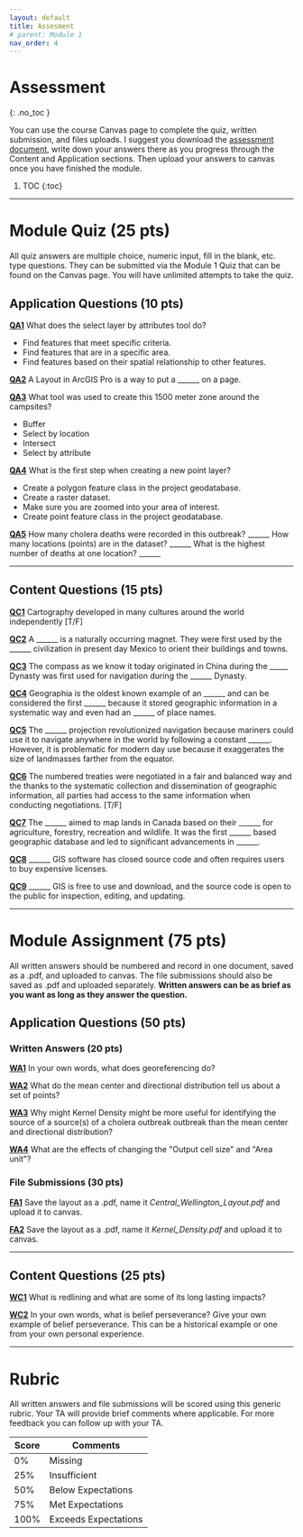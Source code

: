 ```yaml
---
layout: default
title: Assesment
# parent: Module 1
nav_order: 4
---
```


# Assessment
{: .no_toc }

You can use the course Canvas page to complete the quiz, written submission, and files uploads.  I suggest you download the [assessment document](https://github.com/June-Skeeter/Module1_GEOS270/blob/main/docs/Assessment.md), write down your answers there as you progress through the Content and Application sections.  Then upload your answers to canvas once you have finished the module.

1. TOC
{:toc}

---

# Module Quiz (25 pts)

All quiz answers are multiple choice, numeric input, fill in the blank, etc. type questions.  They can be submitted via the Module 1 Quiz that can be found on the Canvas page.  You will have unlimited attempts to take the quiz.

## Application Questions (10 pts)

[**QA1**](Application_Part1.md#qa1)
What does the select layer by attributes tool do?

- Find features that meet specific criteria.
- Find features that are in a specific area.
- Find features based on their spatial relationship to other features.

[**QA2**](Application_Part1.md#qa2)
A Layout in ArcGIS Pro is a way to put a ______ on a page.

[**QA3**](Application_Part1.md#qa3)
What tool was used to create this 1500 meter zone around the campsites?

- Buffer
- Select by location
- Intersect
- Select by attribute

[**QA4**](Application_Part1.md#qa4)
What is the first step when creating a new point layer?

- Create a polygon feature class in the project geodatabase.
- Create a raster dataset.
- Make sure you are zoomed into your area of interest. 
- Create point feature class in the project geodatabase.

[**QA5**](Application_Part2.md#qa5)
How many cholera deaths were recorded in this outbreak? ______ How many locations (points) are in the dataset? ______ What is the highest number of deaths at one location? ______

---

## Content Questions (15 pts)

[**QC1**](Content_Part1.md#qc1) 
Cartography developed in many cultures around the world independently [T/F]

[**QC2**](Content_Part1.md#qc2)
A ______ is a naturally occurring magnet.  They were first used by the ______ civilization in present day Mexico to orient their buildings and towns.

[**QC3**](Content_Part1.md#qc3)
The compass as we know it today originated in China during the _____ Dynasty was first used for navigation during the ______ Dynasty.

[**QC4**](Content_Part2.md#qc4) 
Geographia is the oldest known example of an  ______ and can be considered the first ______ because it stored geographic information in a systematic way and even had an ______ of place names.

[**QC5**](Content_Part2.md#qc5) 
The ______ projection revolutionized navigation because mariners could use it to navigate anywhere in the world by following a constant ______.  However, it is problematic for modern day use because it exaggerates the size of landmasses farther from the equator.  

[**QC6**](Content_Part4.md#qc6) 
The numbered treaties were negotiated in a fair and balanced way and the thanks to the systematic collection and dissemination of geographic information, all parties had access to the same information when conducting negotiations. [T/F]


[**QC7**](Content_Part4.md#qc7) 
The ______ aimed to map lands in Canada based on their ______ for agriculture, forestry, recreation and wildlife.  It was the first ______ based geographic database and led to significant advancements in ______.

[**QC8**](Content_Part5.md#qc8) 
______ GIS software has closed source code and often requires users to buy expensive licenses.  

[**QC9**](Content_Part5.md#qc9) 
______ GIS is free to use and download, and the source code is open to the public for inspection, editing, and updating.  
 

---

# Module Assignment (75 pts)

All written answers should be numbered and record in one document, saved as a .pdf, and uploaded to canvas.  The file submissions should also be saved as .pdf and uploaded separately.  **Written answers can be as brief as you want as long as they answer the question.**

## Application Questions (50 pts)

### Written Answers (20 pts)

[**WA1**](Application_Part2.md#wa1)
In your own words, what does georeferencing do?

[**WA2**](Application_Part3.md#wa2)
What do the mean center and directional distribution tell us about a set of points?

[**WA3**](Application_Part3.md#wa3)
Why might Kernel Density might be more useful for identifying the source of a source(s) of a cholera outbreak outbreak than the mean center and directional distribution?

[**WA4**](Application_Part3.md#wa4)
What are the effects of changing the "Output cell size" and "Area unit"?

### File Submissions (30 pts)

[**FA1**](Application_Part1.md#fa1)
Save the layout as a .pdf, name it *Central_Wellington_Layout.pdf* and upload it to canvas.

[**FA2**](Application_Part4.md#fa2)
Save the layout as a .pdf, name it *Kernel_Density.pdf* and upload it to canvas.

---

## Content Questions (25 pts)

[**WC1**](Content.md#wc1)
What is redlining and what are some of its long lasting impacts?

[**WC2**](Content_Part3.md#wc2)
In your own words, what is belief perseverance?  Give your own example of belief perseverance.  This can be a historical example or one from your own personal experience.

---

# Rubric 

All written answers and file submissions will be scored using this generic rubric.  Your TA will provide brief comments where applicable.  For more feedback you can follow up with your TA.

|Score|Comments            |
|-----|--------------------|
| 0%  |Missing             |
| 25% |Insufficient        |
| 50% |Below Expectations  |
| 75% |Met Expectations    |
| 100%|Exceeds Expectations|
